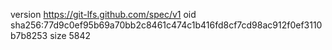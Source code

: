 version https://git-lfs.github.com/spec/v1
oid sha256:77d9c0ef95b69a70bb2c8461c474c1b416fd8cf7cd98ac912f0ef3110b7b8253
size 5842
